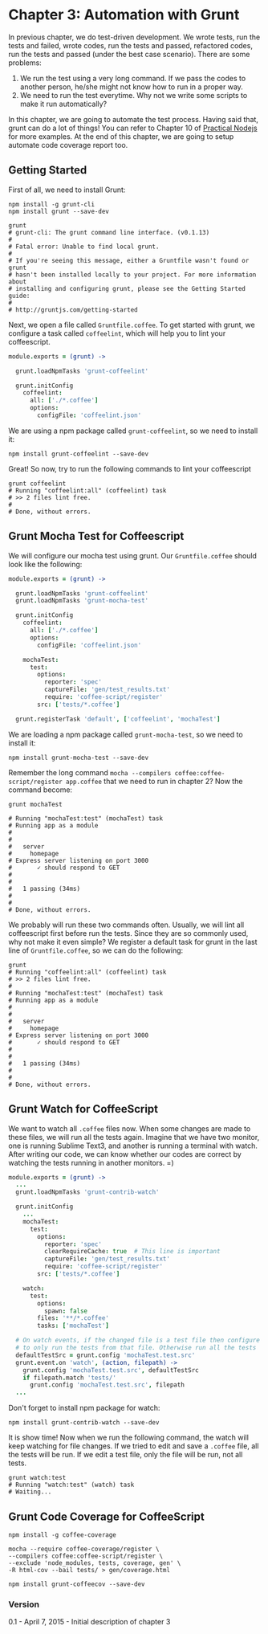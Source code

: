 Chapter 3: Automation with Grunt
================================

In previous chapter, we do test-driven development. We wrote tests, run the tests and failed, wrote codes, run the tests and passed, refactored codes, run the tests and passed (under the best case scenario). There are some problems:

1. We run the test using a very long command. If we pass the codes to another person, he/she might not know how to run in a proper way. 
2. We need to run the test everytime. Why not we write some scripts to make it run automatically? 

In this chapter, we are going to automate the test process. Having said that, grunt can do a lot of things! You can refer to Chapter 10 of [Practical Nodejs](https://github.com/azat-co/practicalnode) for more examples. At the end of this chapter, we are going to setup automate code coverage report too. 


## Getting Started

First of all, we need to install Grunt:

```Shell
npm install -g grunt-cli
npm install grunt --save-dev

grunt
# grunt-cli: The grunt command line interface. (v0.1.13)
# 
# Fatal error: Unable to find local grunt.
# 
# If you're seeing this message, either a Gruntfile wasn't found or grunt
# hasn't been installed locally to your project. For more information about
# installing and configuring grunt, please see the Getting Started guide:
#
# http://gruntjs.com/getting-started
```

Next, we open a file called `Gruntfile.coffee`. To get started with grunt, we configure a task called `coffeelint`, which will help you to lint your coffeescript.

```CoffeeScript
module.exports = (grunt) ->

  grunt.loadNpmTasks 'grunt-coffeelint'

  grunt.initConfig
    coffeelint:
      all: ['./*.coffee']
      options:
        configFile: 'coffeelint.json'
```

We are using a npm package called `grunt-coffeelint`, so we need to install it:

```Shell
npm install grunt-coffeelint --save-dev
```

Great! So now, try to run the following commands to lint your coffeescript

```Shell
grunt coffeelint
# Running "coffeelint:all" (coffeelint) task
# >> 2 files lint free.
# 
# Done, without errors.
```

## Grunt Mocha Test for Coffeescript

We will configure our mocha test using grunt. Our `Gruntfile.coffee` should look like the following:

```CoffeeScript
module.exports = (grunt) ->

  grunt.loadNpmTasks 'grunt-coffeelint'
  grunt.loadNpmTasks 'grunt-mocha-test'

  grunt.initConfig
    coffeelint:
      all: ['./*.coffee']
      options:
        configFile: 'coffeelint.json'

    mochaTest:
      test:
        options:
          reporter: 'spec'
          captureFile: 'gen/test_results.txt'
          require: 'coffee-script/register'
        src: ['tests/*.coffee']

  grunt.registerTask 'default', ['coffeelint', 'mochaTest']
```

We are loading a npm package called `grunt-mocha-test`, so we need to install it:

```Shell
npm install grunt-mocha-test --save-dev
```

Remember the long command `mocha --compilers coffee:coffee-script/register app.coffee` that we need to run in chapter 2? Now the command become:

```Shell
grunt mochaTest

# Running "mochaTest:test" (mochaTest) task
# Running app as a module
#
#
#   server
#     homepage
# Express server listening on port 3000
#       ✓ should respond to GET
#
#
#   1 passing (34ms)
#
#
# Done, without errors.
```

We probably will run these two commands often. Usually, we will lint all coffeescript first before run the tests. Since they are so commonly used, why not make it even simple? We register a default task for grunt in the last line of `Gruntfile.coffee`, so we can do the following:

```Shell
grunt
# Running "coffeelint:all" (coffeelint) task
# >> 2 files lint free.
# 
# Running "mochaTest:test" (mochaTest) task
# Running app as a module
# 
# 
#   server
#     homepage
# Express server listening on port 3000
#       ✓ should respond to GET
# 
# 
#   1 passing (34ms)
# 
# 
# Done, without errors.
````
## Grunt Watch for CoffeeScript

We want to watch all `.coffee` files now. When some changes are made to these files, we will run all the tests again. Imagine that we have two monitor, one is running Sublime Text3, and another is running a terminal with watch. After writing our code, we can know whether our codes are correct by watching the tests running in another monitors. =)

```CoffeeScript
module.exports = (grunt) ->
  ...
  grunt.loadNpmTasks 'grunt-contrib-watch'

  grunt.initConfig
    ...
    mochaTest:
      test:
        options:
          reporter: 'spec'
          clearRequireCache: true  # This line is important
          captureFile: 'gen/test_results.txt'
          require: 'coffee-script/register'
        src: ['tests/*.coffee']

    watch:
      test:
        options:
          spawn: false
        files: '**/*.coffee'
        tasks: ['mochaTest']

  # On watch events, if the changed file is a test file then configure mochaTest
  # to only run the tests from that file. Otherwise run all the tests
  defaultTestSrc = grunt.config 'mochaTest.test.src'
  grunt.event.on 'watch', (action, filepath) ->
    grunt.config 'mochaTest.test.src', defaultTestSrc
    if filepath.match 'tests/'
      grunt.config 'mochaTest.test.src', filepath
  ...
```

Don't forget to install npm package for watch:

```Shell
npm install grunt-contrib-watch --save-dev
```

It is show time! Now when we run the following command, the watch will keep watching for file changes. If we tried to edit and save a `.coffee` file, all the tests will be run. If we edit a test file, only the file will be run, not all tests.

```Shell
grunt watch:test
# Running "watch:test" (watch) task
# Waiting...
```

## Grunt Code Coverage for CoffeeScript

```Shell
npm install -g coffee-coverage

mocha --require coffee-coverage/register \
--compilers coffee:coffee-script/register \
--exclude 'node_modules, tests, coverage, gen' \
-R html-cov --bail tests/ > gen/coverage.html

npm install grunt-coffeecov --save-dev
```

### Version

0.1 - April 7, 2015 - Initial description of chapter 3
